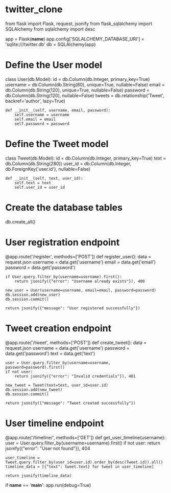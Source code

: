 # twitter_clone

from flask import Flask, request, jsonify
from flask_sqlalchemy import SQLAlchemy
from sqlalchemy import desc
 
app = Flask(__name__)
app.config['SQLALCHEMY_DATABASE_URI'] = 'sqlite:///twitter.db'
db = SQLAlchemy(app)

# Define the User model
class User(db.Model):
    id = db.Column(db.Integer, primary_key=True)
    username = db.Column(db.String(80), unique=True, nullable=False)
    email = db.Column(db.String(120), unique=True, nullable=False)
    password = db.Column(db.String(120), nullable=False)
    tweets = db.relationship('Tweet', backref='author', lazy=True)

    def __init__(self, username, email, password):
        self.username = username
        self.email = email
        self.password = password

# Define the Tweet model
class Tweet(db.Model):
    id = db.Column(db.Integer, primary_key=True)
    text = db.Column(db.String(280))
    user_id = db.Column(db.Integer, db.ForeignKey('user.id'), nullable=False)

    def __init__(self, text, user_id):
        self.text = text
        self.user_id = user_id

# Create the database tables
db.create_all()

# User registration endpoint
@app.route('/register', methods=['POST'])
def register_user():
    data = request.json
    username = data.get('username')
    email = data.get('email')
    password = data.get('password')

    if User.query.filter_by(username=username).first():
        return jsonify({"error": "Username already exists"}), 400

    new_user = User(username=username, email=email, password=password)
    db.session.add(new_user)
    db.session.commit()

    return jsonify({"message": "User registered successfully"})

# Tweet creation endpoint
@app.route('/tweet', methods=['POST'])
def create_tweet():
    data = request.json
    username = data.get('username')
    password = data.get('password')
    text = data.get('text')

    user = User.query.filter_by(username=username, password=password).first()
    if not user:
        return jsonify({"error": "Invalid credentials"}), 401

    new_tweet = Tweet(text=text, user_id=user.id)
    db.session.add(new_tweet)
    db.session.commit()

    return jsonify({"message": "Tweet created successfully"})

# User timeline endpoint
@app.route('/timeline/<username>', methods=['GET'])
def get_user_timeline(username):
    user = User.query.filter_by(username=username).first()
    if not user:
        return jsonify({"error": "User not found"}), 404

    user_timeline = Tweet.query.filter_by(user_id=user.id).order_by(desc(Tweet.id)).all()
    timeline_data = [{"text": tweet.text} for tweet in user_timeline]

    return jsonify(timeline_data)

if __name__ == '__main__':
    app.run(debug=True)

